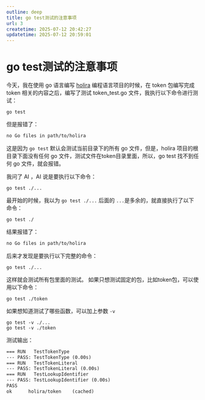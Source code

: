 ```yaml
---
outline: deep
title: go test测试的注意事项
url: 3
createtime: 2025-07-12 20:42:27
updatetime: 2025-07-12 20:59:01
---
```


# go test测试的注意事项

今天，我在使用 go 语言编写 [holira](https://github.com/shenlink/holira) 编程语言项目的时候，在 token 包编写完成 token 相关的内容之后，编写了测试 token_test.go 文件，我执行以下命令进行测试：

```shell
go test
```

但是报错了：
```txt
no Go files in path/to/holira
```

这是因为 `go test` 默认会测试当前目录下的所有 go 文件，但是，holira 项目的根目录下面没有任何 go 文件，测试文件在token目录里面，所以，go test 找不到任何 go 文件，就会报错。

我问了 AI ，AI 说是要执行以下命令：
```shell
go test ./...
```

最开始的时候，我以为 `go test ./...` 后面的 `...`是多余的，就直接执行了以下命令：
```shell
go test ./
```

结果报错了：
```txt
no Go files in path/to/holira
```

后来才发现是要执行以下完整的命令：
```shell
go test ./...
```

这样就会测试所有包里面的测试。
如果只想测试固定的包，比如token包，可以使用以下命令：
```shell
go test ./token
```

如果想知道测试了哪些函数，可以加上参数 `-v`
```shell
go test -v ./...
go test -v ./token
```
测试输出：
```txt
=== RUN   TestTokenType
--- PASS: TestTokenType (0.00s)
=== RUN   TestTokenLiteral
--- PASS: TestTokenLiteral (0.00s)
=== RUN   TestLookupIdentifier
--- PASS: TestLookupIdentifier (0.00s)
PASS
ok      holira/token    (cached)
```
